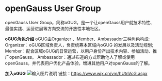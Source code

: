 # openGauss User Group
openGauss User Group，简称oGUG，是一个让openGauss用户就技术特性、最佳实践、运营进展等方向交流的开放性本地社区。

 **oGUG角色介绍** 
oGUG由Organizer 、Member、Ambassador三种角色构成:
Organizer：oGUG区域负责人，负责统筹本区域内oGUG 的发展以及活动规划;
Member：配合区域oGUG的日常运营，以用户身份产出技术内容、参加活动、推广openGauss。
Ambassador：通过布道的方式帮助他人了解或使用openGauss，并代表用户优化产品体验，增进其他用户对openGauss的了解。

 **加入oGUG** 
![输入图片说明](https://images.gitee.com/uploads/images/2021/0427/155608_e122fd98_9039100.jpeg "qrcode(1).jpg")
链接：https://www.wjx.cn/vm/hUtnVcG.aspx